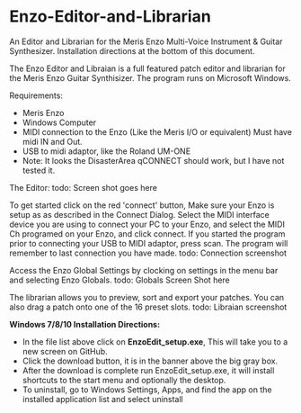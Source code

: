 # Enzo-Editor-and-Librarian
An Editor and Librarian for the Meris Enzo Multi-Voice Instrument &amp; Guitar Synthesizer.  Installation directions at the bottom of this document.

The Enzo Editor and Libraian is a full featured patch editor and librarian for the Meris Enzo Guitar Synthisizer.  The program runs on Microsoft Windows.

Requirements: 
* Meris Enzo
* Windows Computer
* MIDI connection to the Enzo (Like the Meris I/O or equivalent) Must have midi IN and Out.
* USB to midi adaptor, like the Roland UM-ONE
* Note: It looks the DisasterArea qCONNECT should work, but I have not tested it.

The Editor: todo: Screen shot goes here

To get started click on the red 'connect' button, Make sure your Enzo is setup as as described in the Connect Dialog.  Select the MIDI interface device you are using to connect your PC to your Enzo, and select the MIDI Ch programed on your Enzo, and click connect.  If you started the program prior to connecting your USB to MIDI adaptor, press scan.  The program will remember to last connection you have made.
todo: Connection screenshot

Access the Enzo Global Settings by clocking on settings in the menu bar and selecting Enzo Globals. 
todo: Globals Screen Shot here

The librarian allows you to preview, sort and export your patches. You can also drag a patch onto one of the 16 preset slots.
todo: Libraian screenshot

**Windows 7/8/10 Installation Directions:**

* In the file list above click on **EnzoEdit_setup.exe**, This will take you to a new screen on GitHub.
* Click the download button, it is in the banner above the big gray box.
* After the download is complete run EnzoEdit_setup.exe, it will install shortcuts to the start menu and optionally the desktop.
* To uninstall, go to Windows Settings, Apps, and find the app on the installed application list and select uninstall
